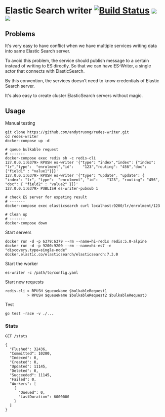 Elastic Search writer [![Build Status](https://travis-ci.org/andytruong/redes-writer.svg?branch=7.x)](https://travis-ci.org/andytruong/redes-writer) [![](https://images.microbadger.com/badges/image/andytruong/redes-writer.svg)](https://microbadger.com/images/andytruong/redes-writer "Get your own image badge on microbadger.com") [![](https://images.microbadger.com/badges/version/andytruong/redes-writer.svg)](https://microbadger.com/images/andytruong/redes-writer "Get your own version badge on microbadger.com")
====

## Problems

It's very easy to have conflict when we have multiple services writing data into same Elastic Search server.

To avoid this problem, the service should publish message to a certain instead of writing to ES directly. So 
that we can have ES-Writer, a single actor that connects with ElasticSearch.

By this convention, the services doesn't need to know credentials of Elastic Search server.

It's also easy to create cluster ElasticSearch servers without magic.

## Usage

Manual testing

    git clone https://github.com/andytruong/redes-writer.git
    cd redes-writer
    docker-compose up -d
    
    # queue bulkable request
    # -------
    docker-compose exec redis sh -c redis-cli
    127.0.0.1:6379> RPUSH es-writer '{"type": "index","index": {"index": "lr","type":  "enrolment","id":    "123","routing": "456","doc": {"field1" : "value1"}}}'
    127.0.0.1:6379> RPUSH es-writer '{"type": "update", "update": { "index": "lr", "type":  "enrolment", "id":    "123", "routing": "456", "doc": { "field2" : "value2" }}}'
    127.0.0.1:6379> PUBLISH es-writer-pubsub 1
    
    # check ES server for expeting result
    # -------
    docker-compose exec elasticsearch curl localhost:9200/lr/enrolment/123
    
    # Clean up
    # -------
    docker-compose down

Start servers

    docker run -d -p 6379:6379 --rm --name=hi-redis redis:5.0-alpine
    docker run -d -p 9200:9200 --rm --name=hi-es7 -e "discovery.type=single-node"  docker.elastic.co/elasticsearch/elasticsearch:7.3.0

Start the worker

    es-writer -c /path/to/config.yaml

Start new requests

    redis-cli > RPUSH $queueName $bulkableRequest1
              > RPUSH $queueName $bulkableRequest2 $bulkableRequest3

Test
    
    go test -race -v ./...

### Stats

    GET /stats

    {
      "Flushed": 32436,
      "Committed": 10200,
      "Indexed": 0,
      "Created": 0,
      "Updated": 11145,
      "Deleted": 0,
      "Succeeded": 11145,
      "Failed": 0,
      "Workers": [
        {
          "Queued": 0,
          "LastDuration": 6000000
        }
      ]
    }
